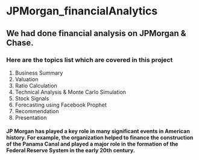 # JPMorgan_financialAnalytics

## We had done financial analysis on JPMorgan & Chase.
### Here are the topics list which are covered in this project
1. Business Summary
2. Valuation
3. Ratio Calculation
4. Technical Analysis & Monte Carlo Simulation
5. Stock Signals
6. Forecasting using Facebook Prophet
7. Recommendation
8. Presentation

#### JP Morgan has played a key role in many significant events in American history. For example, the organization helped to finance the construction of the Panama Canal and played a major role in the formation of the Federal Reserve System in the early 20th century.

